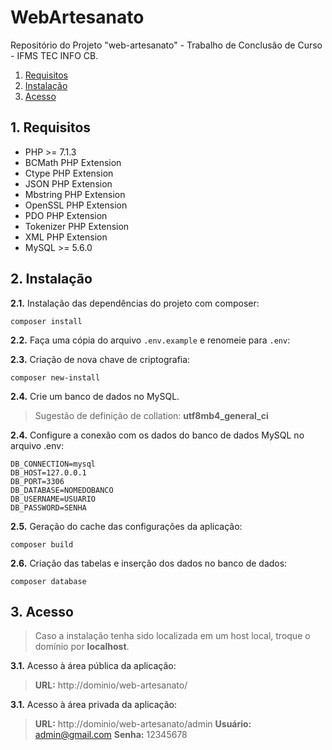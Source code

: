 # WebArtesanato

Repositório do Projeto "web-artesanato" - Trabalho de Conclusão de Curso - IFMS TEC INFO CB.

1. [Requisitos](#1-requisitos)
2. [Instalação](#2-instalação)
3. [Acesso](#3-acesso)

## 1. Requisitos

- PHP >= 7.1.3
- BCMath PHP Extension
- Ctype PHP Extension
- JSON PHP Extension
- Mbstring PHP Extension
- OpenSSL PHP Extension
- PDO PHP Extension
- Tokenizer PHP Extension
- XML PHP Extension
- MySQL >= 5.6.0


## 2. Instalação

**2.1.** Instalação das dependências do projeto com composer:

    composer install


**2.2.** Faça uma cópia do arquivo `.env.example` e renomeie para `.env`:


**2.3.** Criação de nova chave de criptografia:

    composer new-install


**2.4.** Crie um banco de dados no MySQL.

> Sugestão de definição de collation: **utf8mb4_general_ci**


**2.4.** Configure a conexão com os dados do banco de dados MySQL no arquivo .env:

    DB_CONNECTION=mysql
    DB_HOST=127.0.0.1
    DB_PORT=3306
    DB_DATABASE=NOMEDOBANCO
    DB_USERNAME=USUARIO
    DB_PASSWORD=SENHA


**2.5.** Geração do cache das configurações da aplicação:

    composer build


**2.6.** Criação das tabelas e inserção dos dados no banco de dados:

    composer database

## 3. Acesso

> Caso a instalação tenha sido localizada em um host local, troque o domínio por **localhost**.

**3.1.** Acesso à área pública da aplicação:

> **URL:** http://dominio/web-artesanato/


**3.1.** Acesso à área privada da aplicação:

> **URL:** http://dominio/web-artesanato/admin
**Usuário:** admin@gmail.com
**Senha:** 12345678